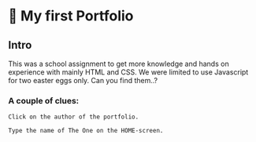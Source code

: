 # 🚀 My first Portfolio 

## Intro 

This was a school assignment to get more knowledge and hands on experience with mainly HTML and CSS. We were limited to use Javascript for two easter eggs only. Can you find them..?

### A couple of clues: 

    Click on the author of the portfolio.
    
    Type the name of The One on the HOME-screen.